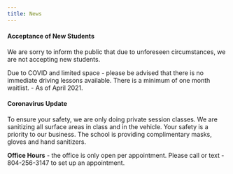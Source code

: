 ```yaml
---
title: News
---
```

#### Acceptance of New Students

We are sorry to inform the public that due to unforeseen circumstances, we are not accepting new students. 

Due to COVID and limited space - please be advised that there is no immediate driving lessons available. There is a minimum of one month waitlist. - As of April 2021. 

#### Coronavirus Update

To ensure your safety, we are only doing private session classes. We are sanitizing all surface areas in class and in the vehicle. Your safety is a priority to our business. The school is providing complimentary masks, gloves and hand sanitizers. 

**Office Hours** - the office is only open per appointment. Please call or text - 804-256-3147 to set up an appointment.